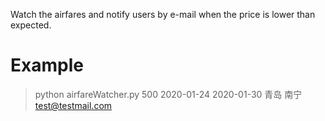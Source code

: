 Watch the airfares and notify users by e-mail when the price is lower than expected.

# Example
> python airfareWatcher.py 500 2020-01-24 2020-01-30 青岛 南宁 test@testmail.com